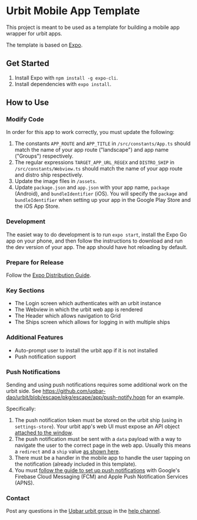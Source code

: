 # Urbit Mobile App Template

This project is meant to be used as a template for building a mobile app wrapper for urbit apps.

The template is based on [Expo](https://docs.expo.dev/).

## Get Started

1. Install Expo with `npm install -g expo-cli`.
2. Install dependencies with `expo install`.

## How to Use

### Modify Code

In order for this app to work correctly, you must update the following:

1. The constants `APP_ROUTE` and `APP_TITLE` in `/src/constants/App.ts` should match the name of your app route ("landscape") and app name ("Groups") respectively.
2. The regular expressions `TARGET_APP_URL_REGEX` and `DISTRO_SHIP` in `/src/constants/Webview.ts` should match the name of your app route and distro ship respectively.
3. Update the image files in `/assets`.
4. Update `package.json` and `app.json` with your app name, `package` (Android), and `bundleIdentifier` (iOS). You will specify the `package` and `bundleIdentifier` when setting up your app in the Google Play Store and the iOS App Store.

### Development

The easiet way to do development is to run `expo start`, install the Expo Go app on your phone, and then follow the instructions to download and run the dev version of your app. The app should have hot reloading by default.

### Prepare for Release

Follow the [Expo Distribution Guide](https://docs.expo.dev/distribution/introduction/).

### Key Sections

- The Login screen which authenticates with an urbit instance
- The Webview in which the urbit web app is rendered
- The Header which allows navigation to Grid
- The Ships screen which allows for logging in with multiple ships

### Additional Features

- Auto-prompt user to install the urbit app if it is not installed
- Push notification support

### Push Notifications

Sending and using push notifications requires some additional work on the urbit side.
See https://github.com/uqbar-dao/urbit/blob/escape/pkg/escape/app/push-notify.hoon for an example.

Specifically:
1. The push notification token must be stored on the urbit ship (using in `settings-store`). Your urbit app's web UI must expose an API object [attached to the window](https://github.com/uqbar-dao/urbit/blob/escape/pkg/interface/src/logic/api/index.ts#L6).
2. The push notification must be sent with a `data` payload with a way to navigate the user to the correct page in the web app. Usually this means a `redirect` and a `ship` value [as shown here](https://github.com/uqbar-dao/urbit/blob/escape/pkg/escape/app/push-notify.hoon#L204).
3. There must be a handler in the mobile app to handle the user tapping on the notification (already included in this template).
4. You must [follow the guide to set up push notifications](https://docs.expo.dev/push-notifications/push-notifications-setup/#credentials) with Google's Firebase Cloud Messaging (FCM) and Apple Push Notification Services (APNS).

### Contact

Post any questions in the [Uqbar urbit group](web+urbitgraph://group/~hocwyn-tipwex/uqbar-event-horizon) in the [help channel](web+urbitgraph://group/~hocwyn-tipwex/uqbar-event-horizon/graph/~hocwyn-tipwex/help-5285).
